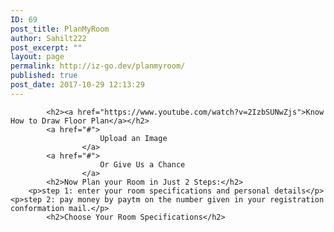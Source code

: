 ```yaml
---
ID: 69
post_title: PlanMyRoom
author: Sahilt222
post_excerpt: ""
layout: page
permalink: http://iz-go.dev/planmyroom/
published: true
post_date: 2017-10-29 12:13:29
---
```


			<h2><a href="https://www.youtube.com/watch?v=2IzbSUNwZjs">Know How to Draw Floor Plan</a></h2>		
			<a href="#">
						Upload an Image 
					</a>
			<a href="#">
						Or Give Us a Chance
					</a>
			<h2>Now Plan your Room in Just 2 Steps:</h2>		
		<p>step 1: enter your room specifications and personal details</p><p>step 2: pay money by paytm on the number given in your registration conformation mail.</p>		
			<h2>Choose Your Room Specifications</h2>
